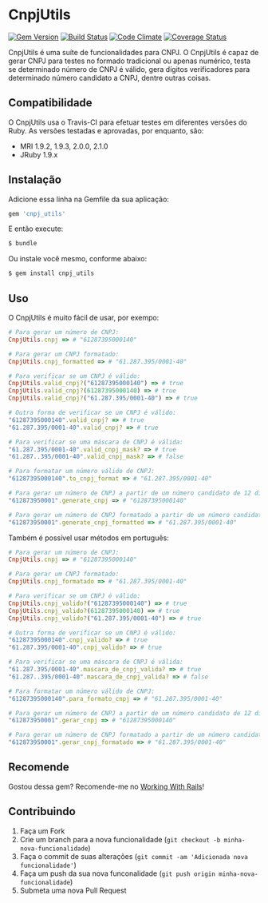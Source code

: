 # CnpjUtils
[![Gem Version](https://badge.fury.io/rb/cnpj_utils.png)](http://badge.fury.io/rb/cnpj_utils)
[![Build Status](https://travis-ci.org/jacksonpires/cnpj_utils.svg?branch=master)](https://travis-ci.org/jacksonpires/cnpj_utils)
[![Code Climate](https://codeclimate.com/github/jacksonpires/cnpj_utils.png)](https://codeclimate.com/github/jacksonpires/cnpj_utils)
[![Coverage Status](https://coveralls.io/repos/jacksonpires/cnpj_utils/badge.png)](https://coveralls.io/r/jacksonpires/cnpj_utils)

CnpjUtils é uma suíte de funcionalidades para CNPJ.
O CnpjUtils é capaz de gerar CNPJ para testes no formado tradicional ou apenas numérico, testa se determinado número de CNPJ é válido, gera dígitos verificadores para determinado número candidato a CNPJ, dentre outras coisas.

## Compatibilidade

O CnpjUtils usa o Travis-CI para efetuar testes em diferentes versões do Ruby. As versões testadas e aprovadas, por enquanto, são:

* MRI 1.9.2, 1.9.3, 2.0.0, 2.1.0
* JRuby 1.9.x

## Instalação

Adicione essa linha na Gemfile da sua aplicação:

```ruby
gem 'cnpj_utils'
```

E então execute:

```ruby
$ bundle
```

Ou instale você mesmo, conforme abaixo:

```ruby
$ gem install cnpj_utils
```

## Uso

O CnpjUtils é muito fácil de usar, por exempo:

```ruby
# Para gerar um número de CNPJ:
CnpjUtils.cnpj => # "61287395000140"

# Para gerar um CNPJ formatado:
CnpjUtils.cnpj_formatted => # "61.287.395/0001-40"

# Para verificar se um CNPJ é válido:
CnpjUtils.valid_cnpj?("61287395000140") => # true
CnpjUtils.valid_cnpj?(61287395000140) => # true
CnpjUtils.valid_cnpj?("61.287.395/0001-40") => # true

# Outra forma de verificar se um CNPJ é válido:
"61287395000140".valid_cnpj? => # true
"61.287.395/0001-40".valid_cnpj? => # true

# Para verificar se uma máscara de CNPJ é válida:
"61.287.395/0001-40".valid_cnpj_mask? => # true
"61.287..395/0001-40".valid_cnpj_mask? => # false

# Para formatar um número válido de CNPJ:
"61287395000140".to_cnpj_format => # "61.287.395/0001-40"

# Para gerar um número de CNPJ a partir de um número candidato de 12 dígitos:
"612873950001".generate_cnpj => # "61287395000140"

# Para gerar um número de CNPJ formatado a partir de um número candidato de 12 dígitos:
"612873950001".generate_cnpj_formatted => # "61.287.395/0001-40"
```

Também é possível usar métodos em português:

```ruby
# Para gerar um número de CNPJ:
CnpjUtils.cnpj => # "61287395000140"

# Para gerar um CNPJ formatado:
CnpjUtils.cnpj_formatado => # "61.287.395/0001-40"

# Para verificar se um CNPJ é válido:
CnpjUtils.cnpj_valido?("61287395000140") => # true
CnpjUtils.cnpj_valido?(61287395000140) => # true
CnpjUtils.cnpj_valido?("61.287.395/0001-40") => # true

# Outra forma de verificar se um CNPJ é válido:
"61287395000140".cnpj_valido? => # true
"61.287.395/0001-40".cnpj_valido? => # true

# Para verificar se uma máscara de CNPJ é válida:
"61.287.395/0001-40".mascara_de_cnpj_valida? => # true
"61.287..395/0001-40".mascara_de_cnpj_valida? => # false

# Para formatar um número válido de CNPJ:
"61287395000140".para_formato_cnpj => # "61.287.395/0001-40"

# Para gerar um número de CNPJ a partir de um número candidato de 12 dígitos:
"612873950001".gerar_cnpj => # "61287395000140"

# Para gerar um número de CNPJ formatado a partir de um número candidato de 12 dígitos:
"612873950001".gerar_cnpj_formatado => # "61.287.395/0001-40"
```

## Recomende

Gostou dessa gem? Recomende-me no [Working With Rails](http://www.workingwithrails.com/people/148426)!

## Contribuindo

1. Faça um Fork
2. Crie um branch para a nova funcionalidade (`git checkout -b minha-nova-funcionalidade`)
3. Faça o commit de suas alterações  (`git commit -am 'Adicionada nova funcionalidade'`)
4. Faça um push da sua nova funconalidade (`git push origin minha-nova-funcionalidade`)
5. Submeta uma nova Pull Request
